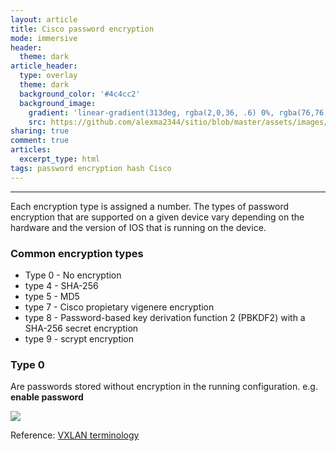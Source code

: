 ```yaml
---
layout: article
title: Cisco password encryption
mode: immersive
header:
  theme: dark
article_header:
  type: overlay
  theme: dark
  background_color: '#4c4cc2'
  background_image:
    gradient: 'linear-gradient(313deg, rgba(2,0,36, .6) 0%, rgba(76,76,194, .6) 47%, rgba(0,212,255, .6) 100%)'
    src: https://github.com/alexma2344/sitio/blob/master/assets/images/rainbows.jpg?raw=true"
sharing: true
comment: true
articles:
  excerpt_type: html
tags: password encryption hash Cisco
---
```


<!--more-->

---

Each encryption type is assigned a number. The types of password encryption that are supported on a given device vary depending on the hardware and the version of IOS that is running on the device. 

### Common encryption types

- Type 0 - No encryption
- type 4 - SHA-256
- type 5 - MD5
- type 7 - Cisco propietary vigenere encryption
- type 8 - Password-based key derivation function 2 (PBKDF2) with a SHA-256 secret encryption
- type 9 - scrypt encryption


### Type 0

Are passwords stored without encryption in the running configuration. e.g. **enable password <password>**


<left><img src="https://github.com/alexma2344/sitio/blob/master/assets/images/vxlan.png?raw=true"></left>



Reference: [VXLAN terminology](https://www.cisco.com/c/en/us/support/docs/switches/nexus-9000-series-switches/118978-config-vxlan-00.html#anc5)
